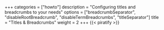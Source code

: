 +++
categories = ["howto"]
description = "Configuring titles and breadcrumbs to your needs"
options = ["breadcrumbSeparator", "disableRootBreadcrumb", "disableTermBreadcrumbs", "titleSeparator"]
title = "Titles & Breadcrumbs"
weight = 2
+++
{{< piratify >}}